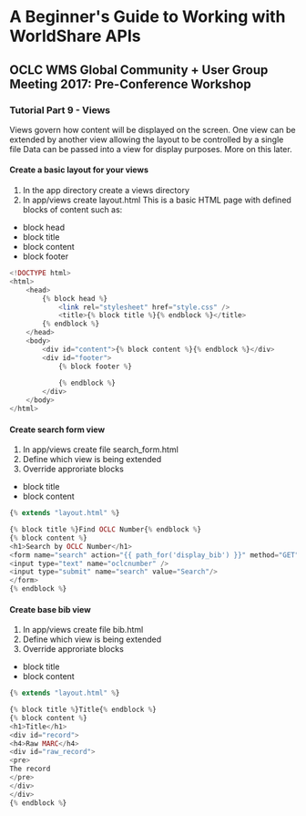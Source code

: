 # A Beginner's Guide to Working with WorldShare APIs
## OCLC WMS Global Community + User Group Meeting 2017: Pre-Conference Workshop
### Tutorial Part 9 - Views
Views govern how content will be displayed on the screen. 
One view can be extended by another view allowing the layout to be controlled by a single file
Data can be passed into a view for display purposes. More on this later.
#### Create a basic layout for your views
1. In the app directory create a views directory
2. In app/views create layout.html
This is a basic HTML page with defined blocks of content such as:
- block head
- block title
- block content
- block footer
```php
<!DOCTYPE html>
<html>
    <head>
        {% block head %}
            <link rel="stylesheet" href="style.css" />
            <title>{% block title %}{% endblock %}</title>
        {% endblock %}
    </head>
    <body>
        <div id="content">{% block content %}{% endblock %}</div>
        <div id="footer">
            {% block footer %}
                
            {% endblock %}
        </div>
    </body>
</html>
```
#### Create search form view
1. In app/views create file search_form.html
2. Define which view is being extended
3. Override approriate blocks
- block title
- block content
```php
{% extends "layout.html" %}

{% block title %}Find OCLC Number{% endblock %}
{% block content %}
<h1>Search by OCLC Number</h1>
<form name="search" action="{{ path_for('display_bib') }}" method="GET">
<input type="text" name="oclcnumber" />
<input type="submit" name="search" value="Search"/>
</form>
{% endblock %}
```
#### Create base bib view
1. In app/views create file bib.html
2. Define which view is being extended
3. Override approriate blocks
- block title
- block content
```php
{% extends "layout.html" %}

{% block title %}Title{% endblock %}
{% block content %}
<h1>Title</h1>
<div id="record">
<h4>Raw MARC</h4>
<div id="raw_record">
<pre>
The record
</pre>
</div>
</div>
{% endblock %}
```